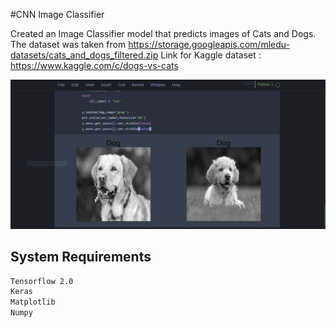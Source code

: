 #CNN Image Classifier

Created an Image Classifier model that predicts images of Cats and Dogs.
The dataset was taken from https://storage.googleapis.com/mledu-datasets/cats_and_dogs_filtered.zip
Link for Kaggle dataset : https://www.kaggle.com/c/dogs-vs-cats

![](nnsnip.jpg)

## System Requirements
```sh
Tensorflow 2.0
Keras
Matplotlib
Numpy
```

